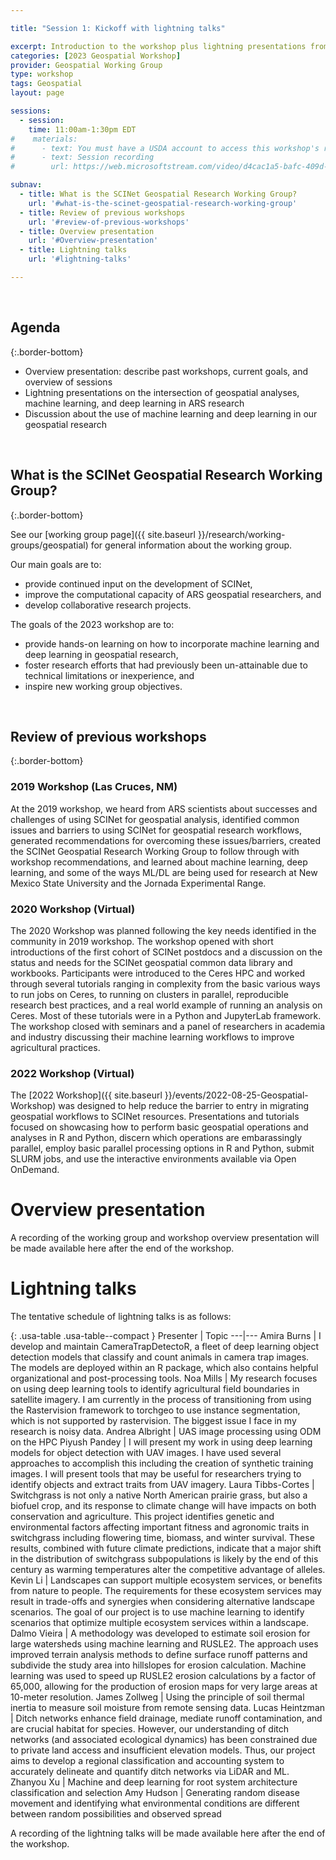 ```yaml
---

title: "Session 1: Kickoff with lightning talks"

excerpt: Introduction to the workshop plus lightning presentations from ARS researchers and SCINet Fellows on their research
categories: [2023 Geospatial Workshop]  
provider: Geospatial Working Group
type: workshop
tags: Geospatial
layout: page

sessions:
  - session: 
    time: 11:00am-1:30pm EDT
#    materials: 
#      - text: You must have a USDA account to access this workshop's recordings.
#      - text: Session recording
#        url: https://web.microsoftstream.com/video/d4cac1a5-bafc-409d-b8fd-fd7127a262a8

subnav:
  - title: What is the SCINet Geospatial Research Working Group?
    url: '#what-is-the-scinet-geospatial-research-working-group'
  - title: Review of previous workshops
    url: '#review-of-previous-workshops'
  - title: Overview presentation
    url: '#Overview-presentation'
  - title: Lightning talks
    url: '#lightning-talks'

---
```


<br>

## Agenda
{:.border-bottom}

* Overview presentation: describe past workshops, current goals, and overview of sessions
* Lightning presentations on the intersection of geospatial analyses, machine learning, and deep learning in ARS research
* Discussion about the use of machine learning and deep learning in our geospatial research



<br>

## What is the SCINet Geospatial Research Working Group?
{:.border-bottom}

See our [working group page]({{ site.baseurl }}/research/working-groups/geospatial) for general information about the working group. 

Our main goals are to:
* provide continued input on the development of SCINet,
* improve the computational capacity of ARS geospatial researchers, and
* develop collaborative research projects.

The goals of the 2023 workshop are to:
* provide hands-on learning on how to incorporate machine learning and deep learning in geospatial research,
* foster research efforts that had previously been un-attainable due to technical limitations or inexperience, and
* inspire new working group objectives.

<br>

## Review of previous workshops
{:.border-bottom}

### 2019 Workshop (Las Cruces, NM)

At the 2019 workshop, we heard from ARS scientists about successes and challenges of using SCINet for geospatial analysis, identified common issues and barriers to using SCINet for geospatial research workflows, generated recommendations for overcoming these issues/barriers, created the SCINet Geospatial Research Working Group to follow through with workshop recommendations, and learned about machine learning, deep learning, and some of the ways ML/DL are being used for research at New Mexico State University and the Jornada Experimental Range.

### 2020 Workshop (Virtual)

The 2020 Workshop was planned following the key needs identified in the community in 2019 workshop. The workshop opened with short introductions of the first cohort of SCINet postdocs and a discussion on the status and needs for the SCINet geospatial common data library and workbooks. Participants were introduced to the Ceres HPC and worked through several tutorials ranging in complexity from the basic various ways to run jobs on Ceres, to running on clusters in parallel, reproducible research best practices, and a real world example of running an analysis on Ceres. Most of these tutorials were in a Python and JupyterLab framework. The workshop closed with seminars and a panel of researchers in academia and industry discussing their machine learning workflows to improve agricultural practices.

### 2022 Workshop (Virtual)

The [2022 Workshop]({{ site.baseurl }}/events/2022-08-25-Geospatial-Workshop) was designed to help reduce the barrier to entry in migrating geospatial workflows to SCINet resources. Presentations and tutorials focused on showcasing how to perform basic geospatial operations and analyses in R and Python, discern which operations are embarassingly parallel, employ basic parallel processing options in R and Python, submit SLURM jobs, and use the interactive environments available via Open OnDemand. 

# Overview presentation
A recording of the working group and workshop overview presentation will be made available here after the end of the workshop. 

# Lightning talks

The tentative schedule of lightning talks is as follows:

{: .usa-table .usa-table--compact }
Presenter | Topic
---|---
Amira Burns | I develop and maintain CameraTrapDetectoR, a fleet of deep learning object detection models that classify and count animals in camera trap images. The models are deployed within an R package, which also contains helpful organizational and post-processing tools.
Noa Mills | My research focuses on using deep learning tools to identify agricultural field boundaries in satellite imagery. I am currently in the process of transitioning from using the Rastervision framework to torchgeo to use instance segmentation, which is not supported by rastervision. The biggest issue I face in my research is noisy data.
Andrea Albright | UAS image processing using ODM on the HPC
Piyush Pandey | I will present my work in using deep learning models for object detection with UAV images. I have used several approaches to accomplish this including the creation of synthetic training images. I will present tools that may be useful for researchers trying to identify objects and extract traits from UAV imagery.
Laura Tibbs-Cortes | Switchgrass is not only a native North American prairie grass, but also a biofuel crop, and its response to climate change will have impacts on both conservation and agriculture. This project identifies genetic and environmental factors affecting important fitness and agronomic traits in switchgrass including flowering time, biomass, and winter survival. These results, combined with future climate predictions, indicate that a major shift in the distribution of switchgrass subpopulations is likely by the end of this century as warming temperatures alter the competitive advantage of alleles.
Kevin Li | Landscapes can support multiple ecosystem services, or benefits from nature to people. The requirements for these ecosystem services may result in trade-offs and synergies when considering alternative landscape scenarios. The goal of our project is to use machine learning to identify scenarios that optimize multiple ecosystem services within a landscape.
Dalmo Vieira | A methodology was developed to estimate soil erosion for large watersheds using machine learning and RUSLE2.  The approach uses improved terrain analysis methods to define surface runoff patterns and subdivide the study area into hillslopes for erosion calculation.  Machine learning was used to speed up RUSLE2 erosion calculations by a factor of 65,000, allowing for the production of erosion maps for very large areas at 10-meter resolution.
James Zollweg | Using the principle of soil thermal inertia to measure soil moisture from remote sensing data.
Lucas Heintzman | Ditch networks enhance field drainage, mediate runoff contamination, and are crucial habitat for species. However, our understanding of ditch networks (and associated ecological dynamics) has been constrained due to private land access and insufficient elevation models. Thus, our project aims to develop a regional classification and accounting system to accurately delineate and quantify ditch networks via LiDAR and ML.
Zhanyou Xu | Machine and deep learning for root system architecture classification and selection
Amy Hudson | Generating random disease movement and identifying what environmental conditions are different between random possibilities and observed spread

A recording of the lightning talks will be made available here after the end of the workshop. 


<br>